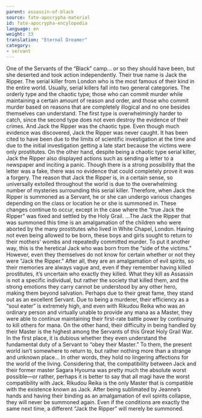 ```yaml
---
parent: assassin-of-black
source: fate-apocrypha-material
id: fate-apocrypha-encylopedia
language: en
weight: 33
translation: "Eternal Dreamer"
category:
- servant
---
```


One of the Servants of the “Black” camp… or so they should have been, but she deserted and took action independently. Their true name is Jack the Ripper. The serial killer from London who is the most famous of their kind in the entire world.
Usually, serial killers fall into two general categories. The orderly type and the chaotic type; those who can commit murder while maintaining a certain amount of reason and order, and those who commit murder based on reasons that are completely illogical and no one besides themselves can understand. The first type is overwhelmingly harder to catch, since the second type does not even destroy the evidence of their crimes. And Jack the Ripper was the chaotic type.
Even though much evidence was discovered, Jack the Ripper was never caught. It has been cited to have been due to the limits of scientific investigation at the time and due to the initial investigation getting a late start because the victims were only prostitutes.
On the other hand, despite being a chaotic type serial killer, Jack the Ripper also displayed actions such as sending a letter to a newspaper and inciting a panic. Though there is a strong possibility that the letter was a fake, there was no evidence that could completely prove it was a forgery.
The reason that Jack the Ripper is, in a certain sense, so universally extolled throughout the world is due to the overwhelming number of mysteries surrounding this serial killer. Therefore, when Jack the Ripper is summoned as a Servant, he or she can undergo various changes depending on the class or location he or she is summoned in. These changes continue to occur, except in the case where the “true Jack the Ripper” was fixed and settled by the Holy Grail.
…The Jack the Ripper that was summoned this time is an amalgamation of the children who were aborted by the many prostitutes who lived in White Chapel, London. Having not even being allowed to be born, these boys and girls sought to return to their mothers’ wombs and repeatedly committed murder. To put it another way, this is the heretical Jack who was born from the “side of the victims.”
However, even they themselves do not know for certain whether or not they were “Jack the Ripper.” After all, they are an amalgamation of evil spirits, so their memories are always vague and, even if they remember having killed prostitutes, it’s uncertain who exactly they killed. What they kill as Assassin is not a specific individual, but rather the society that killed them, and the strong emotions they carry cannot be understood by any other hero, making them beyond salvation.
Perhaps due to their great fame, they stand out as an excellent Servant. Due to being a murderer, their efficiency as a “soul eater” is extremely high, and even with Rikudou Reika who was an ordinary person and virtually unable to provide any mana as a Master, they were able to continue maintaining their first-rate battle power by continuing to kill others for mana.
On the other hand, their difficulty in being handled by their Master is the highest among the Servants of this Great Holy Grail War. In the first place, it is dubious whether they even understand the fundamental duty of a Servant to “obey their Master.” To them, the present world isn’t somewhere to return to, but rather nothing more than a strange and unknown place… In other words, they hold no lingering affections for the world of the living.
Considering that, the compatibility between Jack and their former master Sagara Hyouma was pretty much the absolute worst possible—or rather, perhaps it is better to say that all magi have the worst compatibility with Jack. Rikudou Reika is the only Master that is compatible with the existence known as Jack.
After being sublimated by Jeanne’s hands and having their binding as an amalgamation of evil spirits collapse, they will never be summoned again. Even if the conditions are exactly the same next time, a different “Jack the Ripper” will merely be summoned.
